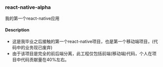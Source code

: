 ### react-native-alpha
我的第一个react-native应用

#### Description
- 这是我毕业之后接触的第一个react-native项目，也是第一个移动端项目，(代码中的业务现已废弃)
- 由于该项目是完全的前后端分离，此工程仅包括前端(移动端)代码，个人在项目中代码贡献量在40%左右。
